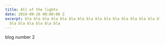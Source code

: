 ```yaml
---
title: All of the lights
date: 2019-09-26 00:00:00 Z
excerpt: bla bla bla bla bla bla bla bla bla bla bla bla bla bla bla bla bla bla bla
  bla bla bla bla bla bla
---
```


blog number 2